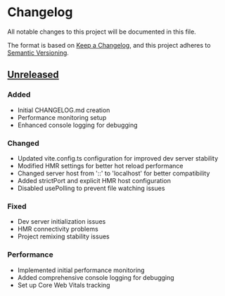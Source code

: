 # Changelog

All notable changes to this project will be documented in this file.

The format is based on [Keep a Changelog](https://keepachangelog.com/en/1.0.0/),
and this project adheres to [Semantic Versioning](https://semver.org/spec/v2.0.0.html).

## [Unreleased]

### Added
- Initial CHANGELOG.md creation
- Performance monitoring setup
- Enhanced console logging for debugging

### Changed
- Updated vite.config.ts configuration for improved dev server stability
- Modified HMR settings for better hot reload performance
- Changed server host from '::' to 'localhost' for better compatibility
- Added strictPort and explicit HMR host configuration
- Disabled usePolling to prevent file watching issues

### Fixed
- Dev server initialization issues
- HMR connectivity problems
- Project remixing stability issues

### Performance
- Implemented initial performance monitoring
- Added comprehensive console logging for debugging
- Set up Core Web Vitals tracking

[Unreleased]: https://github.com/yourusername/yourrepository/compare/v1.0.0...HEAD